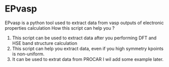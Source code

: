 # EPvasp
EPvasp is a python tool used to extract data from vasp outputs of electronic properties calculation 
How this script can help you ?
1) This script can be used to extract data after you performing DFT and HSE band structure calculation 
2) This script can help you extract data, even if you high symmetry kpoints is non-uniform. 
3) It can be used to extrat data from PROCAR
I wil add some example later.
